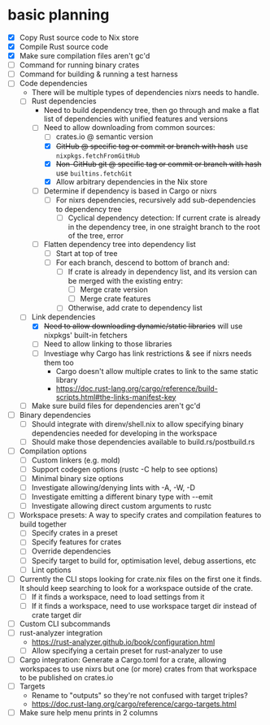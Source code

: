 # basic planning

-[x] Copy Rust source code to Nix store
-[x] Compile Rust source code
-[x] Make sure compilation files aren't gc'd
-[ ] Command for running binary crates
-[ ] Command for building & running a test harness
-[ ] Code dependencies
	- There will be multiple types of dependencies nixrs needs to handle.
	-[ ] Rust dependencies
		- Need to build dependency tree, then go through and make a flat list of dependencies with unified features and versions
		-[ ] Need to allow downloading from common sources:
			-[ ] crates.io @ semantic version
			-[x] ~~GitHub @ specific tag or commit or branch with hash~~ use `nixpkgs.fetchFromGitHub`
			-[x] ~~Non-GitHub git @ specific tag or commit or branch with hash~~ use `builtins.fetchGit`
			-[x] Allow arbitrary dependencies in the Nix store
		-[ ] Determine if dependency is based in Cargo or nixrs
			-[ ] For nixrs dependencies, recursively add sub-dependencies to dependency tree
				-[ ] Cyclical dependency detection: If current crate is already in the dependency tree, in one straight branch to the root of the tree, error
		-[ ] Flatten dependency tree into dependency list
			-[ ] Start at top of tree
			-[ ] For each branch, descend to bottom of branch and:
				-[ ] If crate is already in dependency list, and its version can be merged with the existing entry:
					-[ ] Merge crate version
					-[ ] Merge crate features
				-[ ] Otherwise, add crate to dependency list
	-[ ] Link dependencies
		-[x] ~~Need to allow downloading dynamic/static libraries~~ will use nixpkgs' built-in fetchers
		-[ ] Need to allow linking to those libraries
		-[ ] Investiage why Cargo has link restrictions & see if nixrs needs them too
			- Cargo doesn't allow multiple crates to link to the same static library
			- https://doc.rust-lang.org/cargo/reference/build-scripts.html#the-links-manifest-key
	-[ ] Make sure build files for dependencies aren't gc'd
-[ ] Binary dependencies
	-[ ] Should integrate with direnv/shell.nix to allow specifying binary dependencies needed for developing in the workspace
	-[ ] Should make those dependencies available to build.rs/postbuild.rs
-[ ] Compilation options
	-[ ] Custom linkers (e.g. mold)
	-[ ] Support codegen options (rustc -C help to see options)
	-[ ] Minimal binary size options
	-[ ] Investigate allowing/denying lints with -A, -W, -D
	-[ ] Investigate emitting a different binary type with --emit
	-[ ] Investigate allowing direct custom arguments to rustc
-[ ] Workspace presets: A way to specify crates and compilation features to build together
	-[ ] Specify crates in a preset
	-[ ] Specify features for crates
	-[ ] Override dependencies
	-[ ] Specify target to build for, optimisation level, debug assertions, etc
	-[ ] Lint options
-[ ] Currently the CLI stops looking for crate.nix files on the first one it finds. It should keep searching to look for a workspace outside of the crate.
	-[ ] If it finds a workspace, need to load settings from it
	-[ ] If it finds a workspace, need to use workspace target dir instead of crate target dir
-[ ] Custom CLI subcommands
-[ ] rust-analyzer integration
	- https://rust-analyzer.github.io/book/configuration.html
	-[ ] Allow specifying a certain preset for rust-analyzer to use
-[ ] Cargo integration: Generate a Cargo.toml for a crate, allowing workspaces to use nixrs but one (or more) crates from that workspace to be published on crates.io
-[ ] Targets
	- Rename to "outputs" so they're not confused with target triples?
	- https://doc.rust-lang.org/cargo/reference/cargo-targets.html
-[ ] Make sure help menu prints in 2 columns
